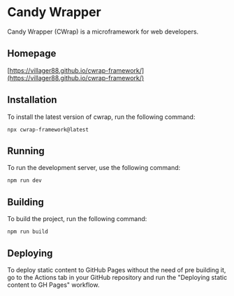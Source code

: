 # Candy Wrapper

Candy Wrapper (CWrap) is a microframework for web developers.

## Homepage

[https://villager88.github.io/cwrap-framework/](https://villager88.github.io/cwrap-framework/)

## Installation

To install the latest version of cwrap, run the following command:

`npx cwrap-framework@latest`

## Running

To run the development server, use the following command:

`npm run dev`

## Building

To build the project, run the following command:

`npm run build`

## Deploying

To deploy static content to GitHub Pages without the need of pre building it, go to the Actions tab in your GitHub repository and run the "Deploying static content to GH Pages" workflow.
